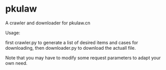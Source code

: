 # pkulaw
A crawler and downloader for pkulaw.cn

Usage:

first crawler.py to generate a list of desired items and cases for downloading, then downloader.py to download the actuall file.

Note that you may have to modify some request parameters to adapt your own need.
